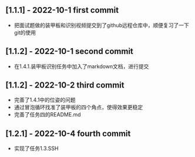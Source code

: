## [1.1.1] - 2022-10-1 first commit

* 把面试题做的装甲板和识别视频提交到了github远程仓库中，顺便复习了一下git的使用

## [1.1.2] - 2022-10-1 second commit

* 在1.4.1.装甲板识别任务中加入了markdown文档，进行提交

## [1.1.2] - 2022-10-2 third commit

* 完善了1.4.1中的位姿的问题
* 通过冒泡循环找准了装甲板的四个角点，使得效果更稳定
* 完善了任务四的README.md

## [1.2.1] - 2022-10-4 fourth commit

* 实现了任务1.3.SSH
